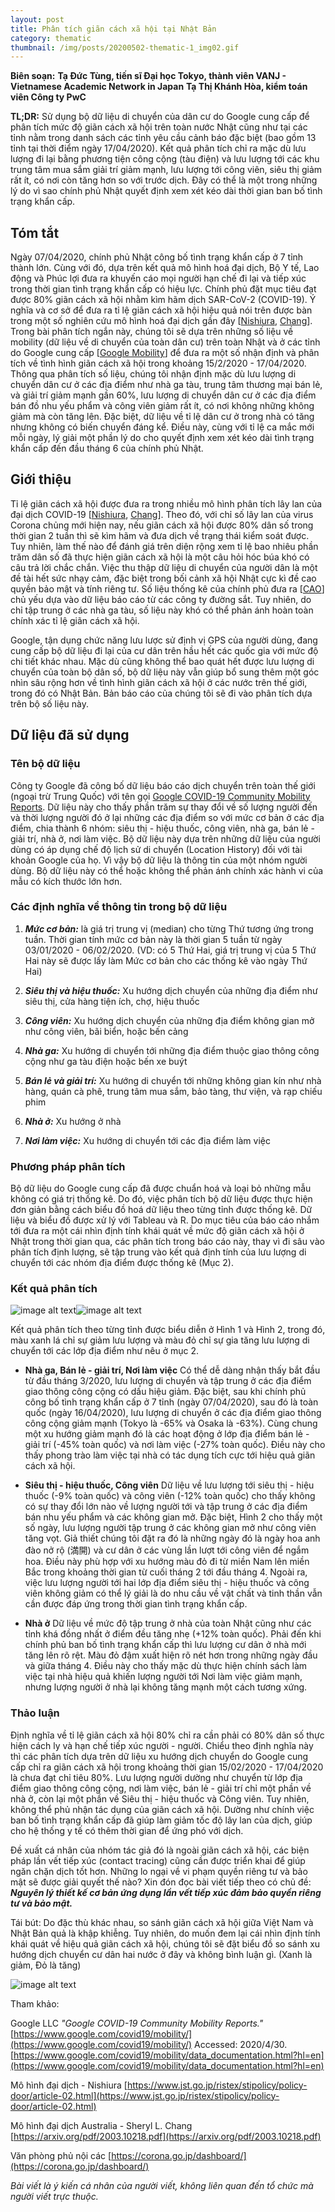 ```yaml
---
layout: post
title: Phân tích giãn cách xã hội tại Nhật Bản
category: thematic
thumbnail: /img/posts/20200502-thematic-1_img02.gif
---
```



**Biên soạn:**
**Tạ Đức Tùng, tiến sĩ Đại học Tokyo, thành viên VANJ - Vietnamese Academic Network in Japan**
**Tạ Thị Khánh Hòa, kiểm toán viên Công ty PwC**

**TL;DR:** Sử dụng bộ dữ liệu di chuyển của dân cư do Google cung cấp để phân tích mức độ giãn cách xã hội trên toàn nước Nhật cũng như tại các tỉnh nằm trong danh sách các tỉnh yêu cầu cảnh báo đặc biệt (bao gồm 13 tỉnh tại thời điểm ngày 17/04/2020). Kết quả phân tích chỉ ra mặc dù lưu lượng đi lại bằng phương tiện công cộng (tàu điện) và lưu lượng tới các khu trung tâm mua sắm giải trí giảm mạnh, lưu lượng tới công viên, siêu thị giảm rất ít, có nơi còn tăng hơn so với trước dịch. Đây có thể là một trong những lý do vì sao chính phủ Nhật quyết định xem xét kéo dài thời gian ban bố tình trạng khẩn cấp.

## Tóm tắt ##

Ngày 07/04/2020, chính phủ Nhật công bố tình trạng khẩn cấp ở 7 tỉnh thành lớn. Cùng với đó, dựa trên kết quả mô hình hoá đại dịch, Bộ Y tế, Lao động và Phúc lợi đưa ra khuyến cáo mọi người hạn chế đi lại và tiếp xúc trong thời gian tình trạng khẩn cấp có hiệu lực. Chính phủ đặt mục tiêu đạt được 80% giãn cách xã hội nhằm kìm hãm dịch SAR-CoV-2 (COVID-19). Ý nghĩa và cơ sở để đưa ra tỉ lệ giãn cách xã hội hiệu quả nói trên được bàn trong một số nghiên cứu mô hình hoá đại dịch gần đây [[Nishiura](https://www.jst.go.jp/ristex/stipolicy/policy-door/article-02.html), [Chang](https://arxiv.org/pdf/2003.10218.pdf)]. Trong bài phân tích ngắn này, chúng tôi sẽ dựa trên những số liệu về mobility (dữ liệu về di chuyển của toàn dân cư) trên toàn Nhật và ở các tỉnh do Google cung cấp [[Google Mobility](https://www.google.com/covid19/mobility/)] để đưa ra một số nhận định và phân tích về tình hình giãn cách xã hội trong khoảng 15/2/2020 - 17/04/2020. Thông qua phân tích số liệu, chúng tôi nhận định mặc dù lưu lượng di chuyển dân cư ở các địa điểm như nhà ga tàu, trung tâm thương mại bán lẻ, và giải trí giảm mạnh gần 60%, lưu lượng di chuyển dân cư ở các địa điểm bán đồ nhu yếu phẩm và công viên giảm rất ít, có nơi không những không giảm mà còn tăng lên. Đặc biệt, dữ liệu về tỉ lệ dân cư ở trong nhà có tăng nhưng không có biến chuyển đáng kể. Điều này, cùng với tỉ lệ ca mắc mới mỗi ngày, lý giải một phần lý do cho quyết định xem xét kéo dài tình trạng khẩn cấp đến đầu tháng 6 của chính phủ Nhật.

 ## Giới thiệu ##

Tỉ lệ giãn cách xã hội được đưa ra trong nhiều mô hình phân tích lây lan của đại dịch COVID-19 [[Nishiura](https://www.jst.go.jp/ristex/stipolicy/policy-door/article-02.html), [Chang](https://arxiv.org/pdf/2003.10218.pdf)]. Theo đó, với chỉ số lây lan của virus Corona chủng mới hiện nay, nếu giãn cách xã hội được 80% dân số trong thời gian 2 tuần thì sẽ kìm hãm và đưa dịch về trạng thái kiểm soát được. Tuy nhiên, làm thế nào để đánh giá trên diện rộng xem tỉ lệ bao nhiêu phần trăm dân số đã thực hiện giãn cách xã hội là một câu hỏi hóc búa khó có câu trả lời chắc chắn. Việc thu thập dữ liệu di chuyển của người dân là một đề tài hết sức nhạy cảm, đặc biệt trong bối cảnh xã hội Nhật cực kì đề cao quyền bảo mật và tính riêng tư. Số liệu thống kê của chính phủ đưa ra [[CAO](https://corona.go.jp/dashboard/)] chủ yếu dựa vào dữ liệu báo cáo từ các công ty đường sắt. Tuy nhiên, do chỉ tập trung ở các nhà ga tàu, số liệu này khó có thể phản ánh hoàn toàn chính xác tỉ lệ giãn cách xã hội.

Google, tận dụng chức năng lưu lược sử định vị GPS của người dùng, đang cung cấp bộ dữ liệu đi lại của cư dân trên hầu hết các quốc gia với mức độ chi tiết khác nhau. Mặc dù cũng không thể bao quát hết được lưu lượng di chuyển của toàn bộ dân số, bộ dữ liệu này vẫn giúp bổ sung thêm một góc nhìn sâu rộng hơn về tình hình giãn cách xã hội ở các nước trên thế giới, trong đó có Nhật Bản. Bản báo cáo của chúng tôi sẽ đi vào phân tích dựa trên bộ số liệu này.

## Dữ liệu đã sử dụng ##
### Tên bộ dữ liệu ###

Công ty Google đã công bố dữ liệu báo cáo dịch chuyển trên toàn thế giới (ngoại trừ Trung Quốc) với tên gọi [Google COVID-19 Community Mobility Reports](https://www.google.com/covid19/mobility/). Dữ liệu này cho thấy phần trăm sự thay đổi về số lượng người đến và thời lượng người đó ở lại những các địa điểm so với mức cơ bản ở các địa điểm, chia thành 6 nhóm: siêu thị - hiệu thuốc, công viên, nhà ga, bán lẻ - giải trí, nhà ở, nơi làm việc. Bộ dữ liệu này dựa trên những dữ liệu của người dùng có áp dụng chế độ lịch sử di chuyển (Location History) đối với tài khoản Google của họ. Vì vậy bộ dữ liệu là thông tin của một nhóm người dùng. Bộ dữ liệu này có thể hoặc không thể phản ánh chính xác hành vi của mẫu có kích thước lớn hơn.

### Các định nghĩa về thông tin trong bộ dữ liệu ###

   1. **_Mức cơ bản:_** là giá trị trung vị (median) cho từng Thứ tương ứng trong tuần. Thời gian tính mức cơ bản này là thời gian 5 tuần từ ngày 03/01/2020 - 06/02/2020. (VD: có 5 Thứ Hai, giá trị trung vị của 5 Thứ Hai này sẽ được lấy làm Mức cơ bản cho các thống kê vào ngày Thứ Hai)

   2. **_Siêu thị và hiệu thuốc:_** Xu hướng dịch chuyển của những địa điểm như siêu thị, cửa hàng tiện ích, chợ, hiệu thuốc

   3. **_Công viên:_** Xu hướng dịch chuyển của những địa điểm không gian mở như công viên, bãi biển, hoặc bến cảng

   4. **_Nhà ga:_** Xu hướng di chuyển tới những địa điểm thuộc giao thông công cộng như ga tàu điện hoặc bến xe buýt

   5. **_Bán lẻ và giải trí:_** Xu hướng di chuyển tới những không gian kín như nhà hàng, quán cà phê, trung tâm mua sắm, bảo tàng, thư viện, và rạp chiếu phim

   6. **_Nhà ở:_** Xu hướng ở nhà

   7. **_Nơi làm việc:_** Xu hướng di chuyển tới các địa điểm làm việc

### Phương pháp phân tích ###
Bộ dữ liệu do Google cung cấp đã được chuẩn hoá và loại bỏ những mẫu không có giá trị thống kê. Do đó, việc phân tích bộ dữ liệu được thực hiện đơn giản bằng cách biểu đồ hoá dữ liệu theo từng tỉnh được thống kê. Dữ liệu và biểu đồ được xử lý với Tableau và R. Do mục tiêu của báo cáo nhắm tới đưa ra một cái nhìn định tính khái quát về mức độ giãn cách xã hội ở Nhật trong thời gian qua, các phân tích trong báo cáo này, thay vì đi sâu vào phân tích định lượng, sẽ tập trung vào kết quả định tính của lưu lượng di chuyển tới các nhóm địa điểm được thống kê (Mục 2).

### Kết quả phân tích ###

![image alt text](/img/posts/20200502-thematic-1_img01.png)![image alt text](/img/posts/20200502-thematic-1_img02.gif)

Kết quả phân tích theo từng tỉnh được biểu diễn ở Hình 1 và Hình 2, trong đó, màu xanh lá chỉ sự giảm lưu lượng và màu đỏ chỉ sự gia tăng lưu lượng di chuyển tới các lớp địa điểm như nêu ở mục 2. 

* **Nhà ga, Bán lẻ - giải trí, Nơi làm việc**
	Có thể dễ dàng nhận thấy bắt đầu từ đầu tháng 3/2020, lưu lượng di chuyển và tập trung ở các địa điểm giao thông công cộng có dấu hiệu giảm. Đặc biệt, sau khi chính phủ công bố tình trạng khẩn cấp ở 7 tỉnh (ngày 07/04/2020), sau đó là toàn quốc (ngày 16/04/2020), lưu lượng di chuyển ở các địa điểm giao thông công cộng giảm mạnh (Tokyo là -65% và Osaka là -63%). Cùng chung một xu hướng giảm mạnh đó là các hoạt động ở lớp địa điểm bán lẻ - giải trí (-45% toàn quốc) và nơi làm việc (-27% toàn quốc). Điều này cho thấy phong trào làm việc tại nhà có tác dụng tích cực tới hiệu quả giãn cách xã hội. 

* **Siêu thị - hiệu thuốc, Công viên**
	Dữ liệu về lưu lượng tới siêu thị - hiệu thuốc (-9% toàn quốc) và công viên (-12% toàn quốc) cho thấy không có sự thay đổi lớn nào về lượng người tới và tập trung ở các địa điểm bán nhu yếu phẩm và các không gian mở. Đặc biệt, Hình 2 cho thấy một số ngày, lưu lượng người tập trung ở các không gian mở như công viên tăng vọt. Giả thiết chúng tôi đặt ra đó là những ngày đó là ngày hoa anh đào nở rộ (満開) và cư dân ở các vùng lần lượt tới công viên để ngắm hoa. Điều này phù hợp với xu hướng màu đỏ đi từ miền Nam lên miền Bắc trong khoảng thời gian từ cuối tháng 2 tới đầu tháng 4. Ngoài ra, việc lưu lượng người tới hai lớp địa điểm siêu thị - hiệu thuốc và công viên không giảm có thể lý giải là do nhu cầu về vật chất và tinh thần vẫn cần được đáp ứng trong thời gian tình trạng khẩn cấp.

* **Nhà ở**
	Dữ liệu về mức độ tập trung ở nhà của toàn Nhật cũng như các tỉnh khá đồng nhất ở điểm đều tăng nhẹ (+12% toàn quốc). Phải đến khi chính phủ ban bố tình trạng khẩn cấp thì lưu lượng cư dân ở nhà mới tăng lên rõ rệt. Màu đỏ đậm xuất hiện rõ nét hơn trong những ngày đầu và giữa tháng 4. Điều này cho thấy mặc dù thực hiện chính sách làm việc tại nhà hiệu quả khiến lượng người tới Nơi làm việc giảm mạnh, nhưng lượng người ở nhà lại không tăng mạnh một cách tương xứng.

### Thảo luận ###

Định nghĩa về tỉ lệ giãn cách xã hội 80% chỉ ra cần phải có 80% dân số thực hiện cách ly và hạn chế tiếp xúc người - người. Chiểu theo định nghĩa này thì các phân tích dựa trên dữ liệu xu hướng dịch chuyển do Google cung cấp chỉ ra giãn cách xã hội trong khoảng thời gian 15/02/2020 - 17/04/2020 là chưa đạt chỉ tiêu 80%. Lưu lượng người dường như chuyển từ lớp địa điểm giao thông công cộng, nơi làm việc, bán lẻ - giải trí chỉ một phần về nhà ở, còn lại một phần về Siêu thị - hiệu thuốc và Công viên. Tuy nhiên, không thể phủ nhận tác dụng của giãn cách xã hội. Dường như chính việc ban bố tình trạng khẩn cấp đã giúp làm giảm tốc độ lây lan của dịch, giúp cho hệ thống y tế có thêm thời gian để ứng phó với dịch. 

Đề xuất cá nhân của nhóm tác giả đó là ngoài giãn cách xã hội, các biện pháp lần vết tiếp xúc (contact tracing) cũng cần được triển khai để giúp ngăn chặn dịch tốt hơn. Những lo ngại về vi phạm quyền riêng tư và bảo mật sẽ được giải quyết thế nào? Xin đón đọc bài viết tiếp theo có chủ đề: **_Nguyên lý thiết kế cơ bản ứng dụng lần vết tiếp xúc đảm bảo quyền riêng tư và bảo mật._**

Tái bút: Do đặc thù khác nhau, so sánh giãn cách xã hội giữa Việt Nam và Nhật Bản quả là khập khiễng. Tuy nhiên, do muốn đem lại cái nhìn định tính khái quát về hiệu quả giãn cách xã hội, chúng tôi sẽ đặt biểu đồ so sánh xu hướng dịch chuyển cư dân hai nước ở đây và không bình luận gì. (Xanh là giảm, Đỏ là tăng)

![image alt text](/img/posts/20200502-thematic-1_img03.png)

Tham khảo:

Google LLC *"Google COVID-19 Community Mobility Reports."*
[https://www.google.com/covid19/mobility/](https://www.google.com/covid19/mobility/) Accessed: 2020/4/30. 
[https://www.google.com/covid19/mobility/data_documentation.html?hl=en](https://www.google.com/covid19/mobility/data_documentation.html?hl=en)

Mô hình đại dịch - Nishiura
[https://www.jst.go.jp/ristex/stipolicy/policy-door/article-02.html](https://www.jst.go.jp/ristex/stipolicy/policy-door/article-02.html)

Mô hình đại dịch Australia - Sheryl L. Chang
[https://arxiv.org/pdf/2003.10218.pdf](https://arxiv.org/pdf/2003.10218.pdf) 

Văn phòng phủ nội các
[https://corona.go.jp/dashboard/](https://corona.go.jp/dashboard/)

*Bài viết là ý kiến cá nhân của người viết, không liên quan đến tổ chức mà người viết trực thuộc.*

